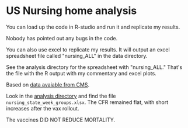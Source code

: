 # US Nursing home analysis
You can load up the code in R-studio and run it and replicate my results.

Nobody has pointed out any bugs in the code.

You can also use excel to replicate my results. It will output an excel spreadsheet file called "nursing_ALL" in the data directory.

See the analysis directory for the spreadsheet with 
"nursing_ALL." That's the file with the R output with my commentary and excel plots.

Based on [data avaiable from CMS](https://data.cms.gov/covid-19/covid-19-nursing-home-data).

Look in the [analysis directory](./analysis) and find the file `nursing_state_week_groups.xlsx`. The CFR remained flat, with short increases after the vax rollout. 

The vaccines DID NOT REDUCE MORTALITY.